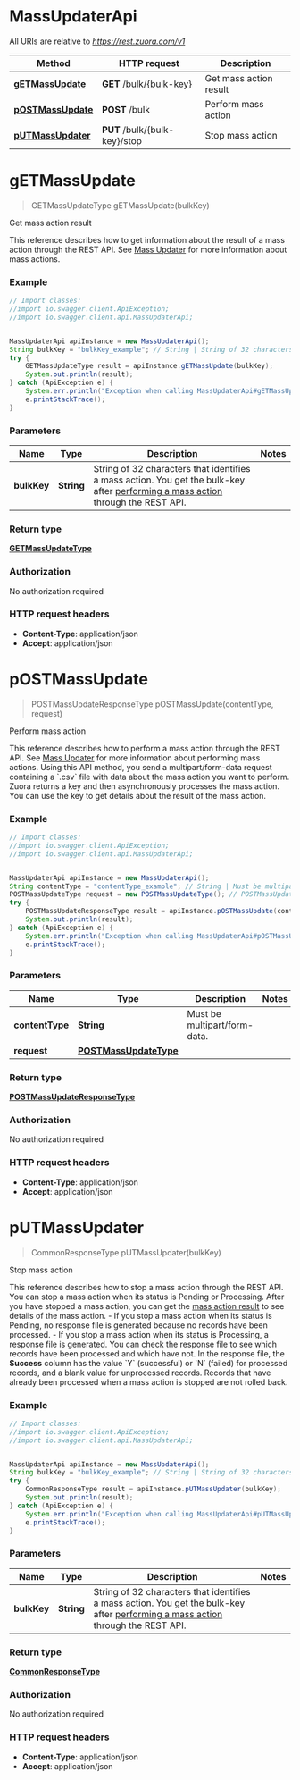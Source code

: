 # MassUpdaterApi

All URIs are relative to *https://rest.zuora.com/v1*

Method | HTTP request | Description
------------- | ------------- | -------------
[**gETMassUpdate**](MassUpdaterApi.md#gETMassUpdate) | **GET** /bulk/{bulk-key} | Get mass action result
[**pOSTMassUpdate**](MassUpdaterApi.md#pOSTMassUpdate) | **POST** /bulk | Perform mass action
[**pUTMassUpdater**](MassUpdaterApi.md#pUTMassUpdater) | **PUT** /bulk/{bulk-key}/stop | Stop mass action


<a name="gETMassUpdate"></a>
# **gETMassUpdate**
> GETMassUpdateType gETMassUpdate(bulkKey)

Get mass action result

This reference describes how to get information about the result of a mass action through the REST API. See [Mass Updater](https://knowledgecenter.zuora.com/CC_Finance/Mass_Updater) for more information about mass actions. 

### Example
```java
// Import classes:
//import io.swagger.client.ApiException;
//import io.swagger.client.api.MassUpdaterApi;


MassUpdaterApi apiInstance = new MassUpdaterApi();
String bulkKey = "bulkKey_example"; // String | String of 32 characters that identifies a mass action. You get the bulk-key after [performing a mass action](https://knowledgecenter.zuora.com/DC_Developers/REST_API/B_REST_API_reference/Mass_Updater/A_Perform_Mass_Action) through the REST API. 
try {
    GETMassUpdateType result = apiInstance.gETMassUpdate(bulkKey);
    System.out.println(result);
} catch (ApiException e) {
    System.err.println("Exception when calling MassUpdaterApi#gETMassUpdate");
    e.printStackTrace();
}
```

### Parameters

Name | Type | Description  | Notes
------------- | ------------- | ------------- | -------------
 **bulkKey** | **String**| String of 32 characters that identifies a mass action. You get the bulk-key after [performing a mass action](https://knowledgecenter.zuora.com/DC_Developers/REST_API/B_REST_API_reference/Mass_Updater/A_Perform_Mass_Action) through the REST API.  |

### Return type

[**GETMassUpdateType**](GETMassUpdateType.md)

### Authorization

No authorization required

### HTTP request headers

 - **Content-Type**: application/json
 - **Accept**: application/json

<a name="pOSTMassUpdate"></a>
# **pOSTMassUpdate**
> POSTMassUpdateResponseType pOSTMassUpdate(contentType, request)

Perform mass action

This reference describes how to perform a mass action through the REST API. See [Mass Updater](https://knowledgecenter.zuora.com/CC_Finance/Mass_Updater) for more information about performing mass actions.  Using this API method, you send a multipart/form-data request containing a &#x60;.csv&#x60; file with data about the mass action you want to perform. Zuora returns a key and then asynchronously processes the mass action. You can use the key to get details about the result of the mass action. 

### Example
```java
// Import classes:
//import io.swagger.client.ApiException;
//import io.swagger.client.api.MassUpdaterApi;


MassUpdaterApi apiInstance = new MassUpdaterApi();
String contentType = "contentType_example"; // String | Must be multipart/form-data. 
POSTMassUpdateType request = new POSTMassUpdateType(); // POSTMassUpdateType | 
try {
    POSTMassUpdateResponseType result = apiInstance.pOSTMassUpdate(contentType, request);
    System.out.println(result);
} catch (ApiException e) {
    System.err.println("Exception when calling MassUpdaterApi#pOSTMassUpdate");
    e.printStackTrace();
}
```

### Parameters

Name | Type | Description  | Notes
------------- | ------------- | ------------- | -------------
 **contentType** | **String**| Must be multipart/form-data.  |
 **request** | [**POSTMassUpdateType**](POSTMassUpdateType.md)|  |

### Return type

[**POSTMassUpdateResponseType**](POSTMassUpdateResponseType.md)

### Authorization

No authorization required

### HTTP request headers

 - **Content-Type**: application/json
 - **Accept**: application/json

<a name="pUTMassUpdater"></a>
# **pUTMassUpdater**
> CommonResponseType pUTMassUpdater(bulkKey)

Stop mass action

This reference describes how to stop a mass action through the REST API. You can stop a mass action when its status is Pending or Processing. After you have stopped a mass action, you can get the [mass action result](https://knowledgecenter.zuora.com/DC_Developers/REST_API/B_REST_API_reference/Mass_Updater/B_Get_Mass_Action_Result) to see details of the mass action.  - If you stop a mass action when its status is Pending, no response file is generated because no records have been processed.  - If you stop a mass action when its status is Processing, a response file is generated. You can check the response file to see which records have been processed and which have not. In the response file, the **Success** column has the value &#x60;Y&#x60; (successful) or &#x60;N&#x60; (failed) for processed records, and a blank value for unprocessed records.  Records that have already been processed when a mass action is stopped are not rolled back. 

### Example
```java
// Import classes:
//import io.swagger.client.ApiException;
//import io.swagger.client.api.MassUpdaterApi;


MassUpdaterApi apiInstance = new MassUpdaterApi();
String bulkKey = "bulkKey_example"; // String | String of 32 characters that identifies a mass action. You get the bulk-key after [performing a mass action](https://knowledgecenter.zuora.com/BC_Developers/REST_API/B_REST_API_reference/Mass_Updater/A_Perform_Mass_Action) through the REST API. 
try {
    CommonResponseType result = apiInstance.pUTMassUpdater(bulkKey);
    System.out.println(result);
} catch (ApiException e) {
    System.err.println("Exception when calling MassUpdaterApi#pUTMassUpdater");
    e.printStackTrace();
}
```

### Parameters

Name | Type | Description  | Notes
------------- | ------------- | ------------- | -------------
 **bulkKey** | **String**| String of 32 characters that identifies a mass action. You get the bulk-key after [performing a mass action](https://knowledgecenter.zuora.com/BC_Developers/REST_API/B_REST_API_reference/Mass_Updater/A_Perform_Mass_Action) through the REST API.  |

### Return type

[**CommonResponseType**](CommonResponseType.md)

### Authorization

No authorization required

### HTTP request headers

 - **Content-Type**: application/json
 - **Accept**: application/json

